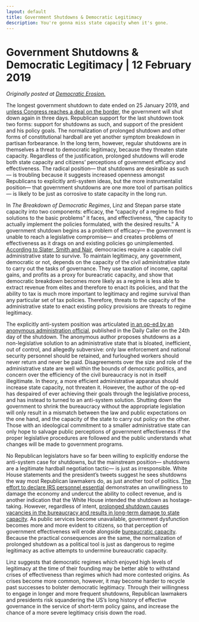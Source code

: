 ```yaml
---
layout: default
title: Government Shutdowns & Democratic Legitimacy
description: You're gonna miss state capacity when it's gone.
---
```

# Government Shutdowns & Democratic Legitimacy | 12 February 2019

*Originally posted at [Democratic Erosion.](http://democratic-erosion.com/2019/02/12/government-shutdowns-and-democratic-legitimacy-by-h-upchurch-american-university/)*

The longest government shutdown to date ended on 25 January 2019, and [unless Congress reaches a deal on the border](https://www.nytimes.com/2019/02/11/us/politics/shutdown-deal.html), the government will shut down again in three days. Republican support for the last shutdown took two forms: support for shutdowns as such, and support of the president and his policy goals.  The normalization of prolonged shutdown and other forms of constitutional hardball are yet another symptom breakdown in partisan forbearance.  In the long term, however, regular shutdowns are in themselves a threat to democratic legitimacy, because they threaten state capacity. Regardless of the justification, prolonged shutdowns will erode both state capacity and citizens’ perceptions of government efficacy and effectiveness. The radical position— that shutdowns are desirable as such— is troubling because it suggests increased openness amongst Republicans to explicitly anti-system ideas, but the more instrumentalist position— that government shutdowns are one more tool of partisan politics— is likely to be just as corrosive to state capacity in the long run.

In *The Breakdown of Democratic Regimes*, Linz and Stepan parse state capacity into two components: efficacy, the “capacity of a regime to find solutions to the basic problems” it faces, and effectiveness, “the capacity to actually implement the policies formulated, with the desired results.”  A government shutdown begins as a problem of efficacy— the government is unable to reach a legislative compromise— and creates problems of effectiveness as it drags on and existing policies go unimplemented.   [According to Slater, Smith and Nair](https://www.benjaminbsmith.net/uploads/9/0/0/6/9006393/slater.smith.nair.eodb.pop.7.14.2014.pdf), democracies require a capable civil administrative state to survive.  To maintain legitimacy, any government, democratic or not, depends on the capacity of the civil administrative state to carry out the tasks of governance.  They use taxation of income, capital gains, and profits as a proxy for bureacratic capacity, and show that democratic breakdown becomes more likely as a regime is less able to extract revenue from elites and therefore to enact its policies, and that the ability to tax is much more important to legitimacy and regime survival than any particular set of tax policies.  Therefore, threats to the capacity of the administrative state to enact existing policy provisions are threats to regime legitimacy.

The explicitly anti-system position was articulated [in an op-ed by an anonymous administration official](https://dailycaller.com/2019/01/14/smoke-out-resistance/), published in the Daily Caller on the 24th day of the shutdown.  The anonymous author proposes shutdowns as a non-legislative solution to an administrative state that is bloated, inefficient, out of control, and allegedly subversive: only law enforcement and national security personnel should be retained, and furloughed workers should never return and never be paid.   Disagreements over the size and role of the administrative state are well within the bounds of democratic politics, and concern over the efficiency of the civil bureaucracy is not in itself illegitimate.  In theory, a more efficient administrative apparatus should increase state capacity, not threaten it.  However, the author of the op-ed has despaired of ever achieving their goals through the legislative process, and has instead to turned to an anti-system solution.  Shutting down the government to shrink the bureaucracy without the appropriate legislation will only result in a mismatch between the law and public expectations on the one hand, and the capacity of the state to carry out policy on the other.  Those with an ideological commitment to a smaller administrative state can only hope to salvage public perceptions of government effectiveness if the proper legislative procedures are followed and the public understands what changes will be made to government programs.

No Republican legislators have so far been willing to explicitly endorse the anti-system case for shutdowns, but the mainstream position— shutdowns are a legitimate hardball negotiation tactic— is just as irresponsible.  White House statements and the president’s tweets suggest he sees shutdowns the way most Republican lawmakers do, as just another tool of politics.  [The effort to declare IRS personnel essential](https://www.washingtonpost.com/politics/could-you-make-these-guys-essential-mortgage-industry-gets-shutdown-relief-after-appeal-to-senior-treasury-officials/2019/01/11/9071e9d8-152c-11e9-90a8-136fa44b80ba_story.html?utm_term=.da1b8ecef34c) demonstrates an unwillingness to damage the economy and undercut the ability to collect revenue, and is another indication that the White House intended the shutdown as hostage-taking.  However, regardless of intent, [prolonged shutdown causes vacancies in the bureaucracy and results in long-term damage to state capacity](https://www.washingtonpost.com/politics/could-you-make-these-guys-essential-mortgage-industry-gets-shutdown-relief-after-appeal-to-senior-treasury-officials/2019/01/11/9071e9d8-152c-11e9-90a8-136fa44b80ba_story.html?utm_term=.da1b8ecef34c).  As public services become unavailable, government dysfunction becomes more and more evident to citizens, so that perception of government effectiveness will erode alongside [bureaucratic capacity](https://www.vox.com/policy-and-politics/2019/1/2/18165139/government-shutdown-2019-tax-returns-refunds).  Because the practical consequences are the same, the normalization of prolonged shutdown as a political tool is just as dangerous to regime legitimacy as active attempts to undermine bureaucratic capacity.

Linz suggests that democratic regimes which enjoyed high levels of legitimacy at the time of their founding may be better able to withstand crises of effectiveness than regimes which had more contested origins.  As crises become more common, however, it may become harder to recycle past successes to bolster democratic legitimacy.  Through their willingness to engage in longer and more frequent shutdowns, Republican lawmakers and presidents risk squandering the US’s long history of effective governance in the service of short-term policy gains, and increase the chance of a more severe legitimacy crisis down the road.

